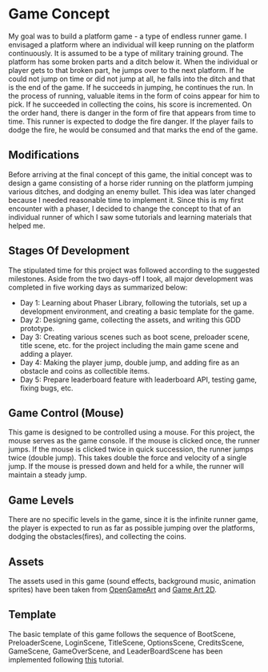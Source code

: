 # Game Concept
My goal was to build a platform game - a type of endless runner game. I envisaged a platform where an individual will keep running on the platform continuously. It is assumed to be a type of military training ground. The platform has some broken parts and a ditch below it. When the individual or player gets to that broken part, he jumps over to the next platform. If he could not jump on time or did not jump at all, he falls into the ditch and that is the end of the game. If he succeeds in jumping, he continues the run. In the process of running, valuable items in the form of coins appear for him to pick. If he succeeded in collecting the coins, his score is incremented. On the order hand, there is danger in the form of fire that appears from time to time. This runner is expected to dodge the fire danger. If the player fails to dodge the fire, he would be consumed and that marks the end of the game.

## Modifications
Before arriving at the final concept of this game, the initial concept was to design a game consisting of a horse rider running on the platform jumping various ditches, and dodging an enemy bullet. This idea was later changed because I needed reasonable time to implement it. Since this is my first encounter with a phaser, I decided to change the concept to that of an individual runner of which I saw some tutorials and learning materials that helped me.

## Stages Of Development
The stipulated time for this project was followed according to the suggested milestones. Aside from the two days-off I took, all major development was completed in five working days as summarized below:
- Day 1: Learning about Phaser Library, following the tutorials, set up a development environment, and creating a basic template for the game.
- Day 2: Designing game, collecting the assets, and writing this GDD prototype.
- Day 3: Creating various scenes such as boot scene, preloader scene, title scene, etc. for the project including the main game scene and adding a player.
- Day 4: Making the player jump, double jump, and adding fire as an obstacle and coins as collectible items.
- Day 5: Prepare leaderboard feature with leaderboard API, testing game, fixing bugs, etc.

## Game Control (Mouse)
This game is designed to be controlled using a mouse. For this project, the mouse serves as the game console. If the mouse is clicked once, the runner jumps. If the mouse is clicked twice in quick succession, the runner jumps twice (double jump). This takes double the force and velocity of a single jump. If the mouse is pressed down and held for a while, the runner will maintain a steady jump.

## Game Levels
There are no specific levels in the game, since it is the infinite runner game, the player is expected to run as far as possible jumping over the platforms, dodging the obstacles(fires), and collecting the coins.

## Assets
The assets used in this game (sound effects, background music, animation sprites) have been taken from [OpenGameArt](https://opengameart.org/) and [Game Art 2D](https://www.gameart2d.com/freebies.html).

## Template
The basic template of this game follows the sequence of BootScene, PreloaderScene, LoginScene, TitleScene, OptionsScene, CreditsScene, GameScene, GameOverScene, and LeaderBoardScene has been implemented following [this](https://phasertutorials.com/creating-a-phaser-3-template-part-1/) tutorial.